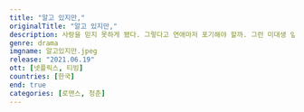 ```yaml
---
title: "알고 있지만,"
originalTitle: "알고 있지만,"
description: 사랑을 믿지 못하게 됐다. 그렇다고 연애마저 포기해야 할까. 그런 미대생 앞에 치명적인 매력을 지닌 같은 과 학생이 나타나 유혹의 몸짓을 던진다. 그들 사이에 파트너 같은 관계가 시작된다.
genre: drama
imgname: 알고있지만.jpeg
release: "2021.06.19"
ott: [넷플릭스, 티빙]
countries: [한국]
end: true
categories: [로맨스, 청춘]
---
```

